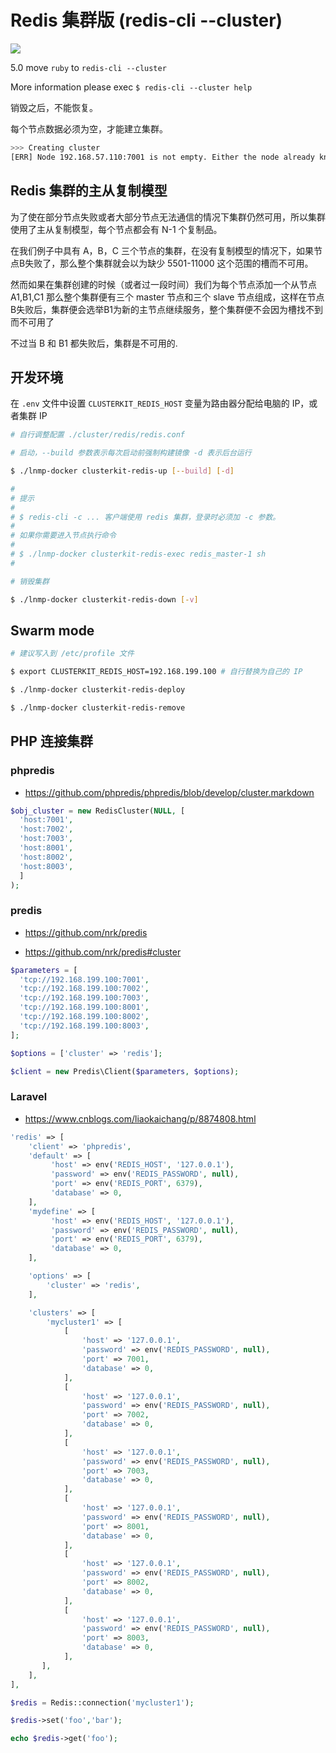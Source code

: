 # Redis 集群版 (redis-cli --cluster)

[![](https://img.shields.io/badge/AD-%E8%85%BE%E8%AE%AF%E4%BA%91%E5%AE%B9%E5%99%A8%E6%9C%8D%E5%8A%A1-blue.svg)](https://cloud.tencent.com/redirect.php?redirect=10058&cps_key=3a5255852d5db99dcd5da4c72f05df61)

5.0 move `ruby` to `redis-cli --cluster`

More information please exec `$ redis-cli --cluster help`

销毁之后，不能恢复。

每个节点数据必须为空，才能建立集群。

```bash
>>> Creating cluster
[ERR] Node 192.168.57.110:7001 is not empty. Either the node already knows other nodes (check with CLUSTER NODES) or contains some key in database 0.
```

## Redis 集群的主从复制模型

为了使在部分节点失败或者大部分节点无法通信的情况下集群仍然可用，所以集群使用了主从复制模型，每个节点都会有 N-1 个复制品。

在我们例子中具有 A，B，C 三个节点的集群，在没有复制模型的情况下，如果节点B失败了，那么整个集群就会以为缺少 5501-11000 这个范围的槽而不可用。

然而如果在集群创建的时候（或者过一段时间）我们为每个节点添加一个从节点 A1,B1,C1 那么整个集群便有三个 master 节点和三个 slave 节点组成，这样在节点B失败后，集群便会选举B1为新的主节点继续服务，整个集群便不会因为槽找不到而不可用了

不过当 B 和 B1 都失败后，集群是不可用的.

## 开发环境

在 `.env` 文件中设置 `CLUSTERKIT_REDIS_HOST` 变量为路由器分配给电脑的 IP，或者集群 IP

```bash
# 自行调整配置 ./cluster/redis/redis.conf

# 启动，--build 参数表示每次启动前强制构建镜像 -d 表示后台运行

$ ./lnmp-docker clusterkit-redis-up [--build] [-d]

#
# 提示
#
# $ redis-cli -c ... 客户端使用 redis 集群，登录时必须加 -c 参数。
#
# 如果你需要进入节点执行命令
#
# $ ./lnmp-docker clusterkit-redis-exec redis_master-1 sh
#

# 销毁集群

$ ./lnmp-docker clusterkit-redis-down [-v]
```

## Swarm mode

```bash
# 建议写入到 /etc/profile 文件

$ export CLUSTERKIT_REDIS_HOST=192.168.199.100 # 自行替换为自己的 IP

$ ./lnmp-docker clusterkit-redis-deploy

$ ./lnmp-docker clusterkit-redis-remove
```

## PHP 连接集群

### phpredis

* https://github.com/phpredis/phpredis/blob/develop/cluster.markdown

```php
$obj_cluster = new RedisCluster(NULL, [
  'host:7001',
  'host:7002',
  'host:7003',
  'host:8001',
  'host:8002',
  'host:8003',
  ]
);
```

### predis

* https://github.com/nrk/predis

* https://github.com/nrk/predis#cluster

```php
$parameters = [
  'tcp://192.168.199.100:7001',
  'tcp://192.168.199.100:7002',
  'tcp://192.168.199.100:7003',
  'tcp://192.168.199.100:8001',
  'tcp://192.168.199.100:8002',
  'tcp://192.168.199.100:8003',
];

$options = ['cluster' => 'redis'];

$client = new Predis\Client($parameters, $options);
```

### Laravel

* https://www.cnblogs.com/liaokaichang/p/8874808.html

```php
'redis' => [
    'client' => 'phpredis',
    'default' => [
         'host' => env('REDIS_HOST', '127.0.0.1'),
         'password' => env('REDIS_PASSWORD', null),
         'port' => env('REDIS_PORT', 6379),
         'database' => 0,
    ],
    'mydefine' => [
         'host' => env('REDIS_HOST', '127.0.0.1'),
         'password' => env('REDIS_PASSWORD', null),
         'port' => env('REDIS_PORT', 6379),
         'database' => 0,
    ],

    'options' => [
        'cluster' => 'redis',
    ],

    'clusters' => [
        'mycluster1' => [
            [
                'host' => '127.0.0.1',
                'password' => env('REDIS_PASSWORD', null),
                'port' => 7001,
                'database' => 0,
            ],
            [
                'host' => '127.0.0.1',
                'password' => env('REDIS_PASSWORD', null),
                'port' => 7002,
                'database' => 0,
            ],
            [
                'host' => '127.0.0.1',
                'password' => env('REDIS_PASSWORD', null),
                'port' => 7003,
                'database' => 0,
            ],
            [
                'host' => '127.0.0.1',
                'password' => env('REDIS_PASSWORD', null),
                'port' => 8001,
                'database' => 0,
            ],
            [
                'host' => '127.0.0.1',
                'password' => env('REDIS_PASSWORD', null),
                'port' => 8002,
                'database' => 0,
            ],
            [
                'host' => '127.0.0.1',
                'password' => env('REDIS_PASSWORD', null),
                'port' => 8003,
                'database' => 0,
            ],
       ],
    ],
],
```

```php
$redis = Redis::connection('mycluster1');

$redis->set('foo','bar');

echo $redis->get('foo');
```
